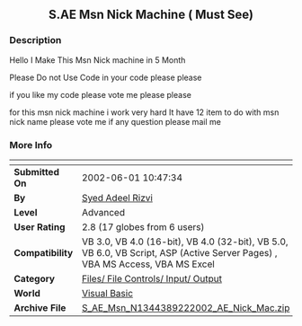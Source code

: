 ﻿<div align="center">

## S\.AE Msn Nick Machine \( Must See\)


</div>

### Description

Hello I Make This Msn Nick machine in 5 Month

Please Do not Use Code in your code please please

if you like my code please vote me please please

for this msn nick machine i work very hard It have 12 item to do with msn nick name please vote me if any question please mail me
 
### More Info
 


<span>             |<span>
---                |---
**Submitted On**   |2002-06-01 10:47:34
**By**             |[Syed Adeel Rizvi](https://github.com/Planet-Source-Code/PSCIndex/blob/master/ByAuthor/syed-adeel-rizvi.md)
**Level**          |Advanced
**User Rating**    |2.8 (17 globes from 6 users)
**Compatibility**  |VB 3\.0, VB 4\.0 \(16\-bit\), VB 4\.0 \(32\-bit\), VB 5\.0, VB 6\.0, VB Script, ASP \(Active Server Pages\) , VBA MS Access, VBA MS Excel
**Category**       |[Files/ File Controls/ Input/ Output](https://github.com/Planet-Source-Code/PSCIndex/blob/master/ByCategory/files-file-controls-input-output__1-3.md)
**World**          |[Visual Basic](https://github.com/Planet-Source-Code/PSCIndex/blob/master/ByWorld/visual-basic.md)
**Archive File**   |[S\_AE\_Msn\_N1344389222002\_AE\_Nick\_Mac\.zip](https://github.com/Planet-Source-Code/syed-adeel-rizvi-s-ae-msn-nick-machine-must-see__1-39177/archive/master.zip)








